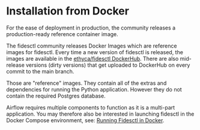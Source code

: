 # Installation from Docker

For the ease of deployment in production, the community releases a production-ready reference container image.

The fidesctl community releases Docker Images which are reference images for fidesctl. Every time a new version of fidesctl is released, the images are available in the [ethyca/fidesctl DockerHub](https://hub.docker.com/r/ethyca/fidesctl/tags). There are also mid-release versions (dirty versions) that get uploaded to DockerHub on every commit to the main branch.

Those are "reference" images. They contain all of the extras and dependencies for running the Python application. However they do not contain the required Postgres database.

Airflow requires multiple components to function as it is a multi-part application. You may therefore also be interested in launching fidesctl in the Docker Compose environment, see: [Running Fidesctl in Docker](../quickstart/docker.md).
